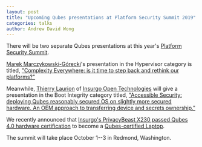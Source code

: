 ```yaml
---
layout: post
title: "Upcoming Qubes presentations at Platform Security Summit 2019"
categories: talks
author: Andrew David Wong
---
```


There will be two separate Qubes presentations at this year's [Platform Security Summit][pss].

[Marek Marczykowski-Górecki]'s presentation in the Hypervisor category is titled, ["Complexity Everywhere: is it time to step back and rethink our platforms?"][pss-marek]

Meanwhile, [Thierry Laurion] of [Insurgo Open Technologies] will give a presentation in the Boot Integrity category titled, ["Accessible Security: deploying Qubes reasonably secured OS on slightly more secured hardware. An OEM approach to transferring device and secrets ownership."][pss-thierry]

We recently announced that [Insurgo's PrivacyBeast X230 passed Qubes 4.0 hardware certification][x230] to become a [Qubes-certified Laptop].

The summit will take place October 1--3 in Redmond, Washington.


[pss]: https://www.platformsecuritysummit.com/
[Marek Marczykowski-Górecki]: /team/#marek-marczykowski-górecki
[pss-marek]: https://www.platformsecuritysummit.com/#marek
[Thierry Laurion]: https://www.linkedin.com/in/thierry-laurion-40b4128/
[Insurgo Open Technologies]: https://insurgo.ca/
[pss-thierry]: https://www.platformsecuritysummit.com/#laurion
[x230]: /news/2019/07/18/insurgo-privacybeast-qubes-certification/
[Qubes-certified Laptop]: /doc/certified-hardware/#qubes-certified-laptop-insurgo-privacybeast-x230

